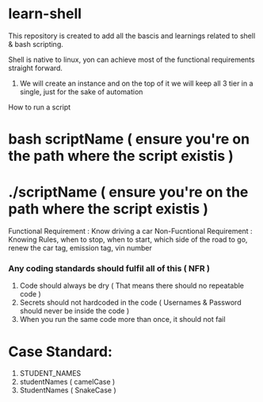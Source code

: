 # learn-shell

This repository is created to add all the bascis and learnings related to shell & bash scripting.

Shell is native to linux, yon can achieve most of the functional requirements straight forward.


1) We will create an instance and on the top of it we will keep all 3 tier in a single, just for the sake of automation


How to run a script
# bash scriptName  ( ensure you're on the path where the script existis )
# ./scriptName     ( ensure you're on the path where the script existis )



Functional Requirement     : Know driving a car 
Non-Fucntional Requirement : Knowing Rules, when to stop, when to start, which side of the road to go, renew the car tag, emission tag, vin  number 


### Any coding standards should fulfil all of this ( NFR )
1) Code should always be dry                                        ( That means there should no repeatable code ) 
2) Secrets should not hardcoded in the code                         (  Usernames & Password should never be inside the code )
3) When you run the same code more than once, it should not fail    



# Case Standard:
1) STUDENT_NAMES 
2) studentNames   ( camelCase )
3) StudentNames   ( SnakeCase )
